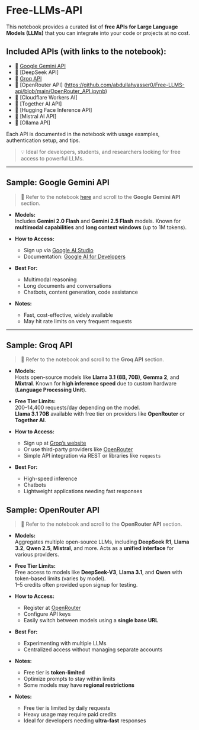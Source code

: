 # Free-LLMs-API

This notebook provides a curated list of **free APIs for Large Language Models (LLMs)** that you can integrate into your code or projects at no cost.

## Included APIs (with links to the notebook):

- 🔷 [Google Gemini API](https://github.com/abdullahyasser0/Free-LLMS-api/blob/main/Gemeni_API_.ipynb)
- 🔷 [DeepSeek API]
- 🔷 [Groq API](https://github.com/abdullahyasser0/Free-LLMS-api/blob/main/groq_api.ipynb)
- 🔷 [OpenRouter API] (https://github.com/abdullahyasser0/Free-LLMS-api/blob/main/OpenRouter_API.ipynb)
- 🔷 [Cloudflare Workers AI]
- 🔷 [Together AI API]
- 🔷 [Hugging Face Inference API]
- 🔷 [Mistral AI API]
- 🔷 [Ollama API]

Each API is documented in the notebook with usage examples, authentication setup, and tips.

> 💡 Ideal for developers, students, and researchers looking for free access to powerful LLMs.

---

## Sample: Google Gemini API

> 📍 Refer to the notebook [here](https://github.com/abdullahyasser0/Free-LLMS-api/blob/main/Gemeni_API_.ipynb) and scroll to the **Google Gemini API** section.

- **Models:**  
  Includes **Gemini 2.0 Flash** and **Gemini 2.5 Flash** models. Known for **multimodal capabilities** and **long context windows** (up to 1M tokens).

- **How to Access:**  
  - Sign up via [Google AI Studio](https://makersuite.google.com/app)  
  - Documentation: [Google AI for Developers](https://ai.google.dev)

- **Best For:**  
  - Multimodal reasoning  
  - Long documents and conversations  
  - Chatbots, content generation, code assistance

- **Notes:**  
  - Fast, cost-effective, widely available  
  - May hit rate limits on very frequent requests

---

## Sample: Groq API

> 📍 Refer to the notebook and scroll to the **Groq API** section.

- **Models:**  
  Hosts open-source models like **Llama 3.1 (8B, 70B)**, **Gemma 2**, and **Mixtral**. Known for **high inference speed** due to custom hardware (**Language Processing Unit**).

- **Free Tier Limits:**  
  200–14,400 requests/day depending on the model.  
  **Llama 3.1 70B** available with free tier on providers like **OpenRouter** or **Together AI**.

- **How to Access:**  
  - Sign up at [Groq’s website](https://console.groq.com/)  
  - Or use third-party providers like [OpenRouter](https://openrouter.ai/)  
  - Simple API integration via REST or libraries like `requests`

- **Best For:**  
  - High-speed inference  
  - Chatbots  
  - Lightweight applications needing fast responses
 

## Sample: OpenRouter API

> 📍 Refer to the notebook and scroll to the **OpenRouter API** section.

- **Models:**  
  Aggregates multiple open-source LLMs, including **DeepSeek R1**, **Llama 3.2**, **Qwen 2.5**, **Mistral**, and more. Acts as a **unified interface** for various providers.

- **Free Tier Limits:**  
  Free access to models like **DeepSeek-V3**, **Llama 3.1**, and **Qwen** with token-based limits (varies by model).  
  $1–$5 credits often provided upon signup for testing.

- **How to Access:**  
  - Register at [OpenRouter](https://openrouter.ai/)  
  - Configure API keys  
  - Easily switch between models using a **single base URL**

- **Best For:**  
  - Experimenting with multiple LLMs  
  - Centralized access without managing separate accounts

- **Notes:**  
  - Free tier is **token-limited**  
  - Optimize prompts to stay within limits  
  - Some models may have **regional restrictions**

- **Notes:**  
  - Free tier is limited by daily requests  
  - Heavy usage may require paid credits  
  - Ideal for developers needing **ultra-fast** responses
